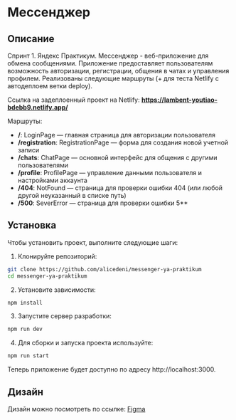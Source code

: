 # Мессенджер 

## Описание

Спринт 1. Яндекс Практикум. Мессенджер -  веб-приложение для обмена сообщениями. Приложение предоставляет пользователям возможность авторизации, регистрации, общения в чатах и управления профилем.
Реализованы следующие маршруты (+ для теста Netlify с автодеплоем ветки deploy).

Ссылка на задеплоенный проект на Netlify:
**https://lambent-youtiao-bdebb9.netlify.app/**

Маршруты:
* **/**: LoginPage — главная страница для авторизации пользователя
* **/registration**: RegistrationPage — форма для создания новой учетной записи
* **/chats**: ChatPage — основной интерфейс для общения с другими пользователями
* **/profile**: ProfilePage — управление данными пользователя и настройками аккаунта
* **/404**: NotFound — страница для проверки ошибки 404 (или любой другой неуказанный в списке путь)
* **/500**: SeverError  — страница для проверки ошибки 5**

## Установка
Чтобы установить проект, выполните следующие шаги:
1. Клонируйте репозиторий:
```bash
git clone https://github.com/alicedeni/messenger-ya-praktikum
cd messenger-ya-praktikum
```
2. Установите зависимости:
```bash
npm install
```
3. Запустите сервер разработки:
```bash
npm run dev
```
4. Для сборки и запуска проекта используйте:
```bash
npm run start
```
Теперь приложение будет доступно по адресу http://localhost:3000.

## Дизайн

Дизайн можно посмотреть по ссылке:
[Figma](https://www.figma.com/design/YukTQbnAnPryTqFhR4KTar/Messenger-YaPr?node-id=0-1&p=f&t=nRmr8M7eIWefx0DM-0)

